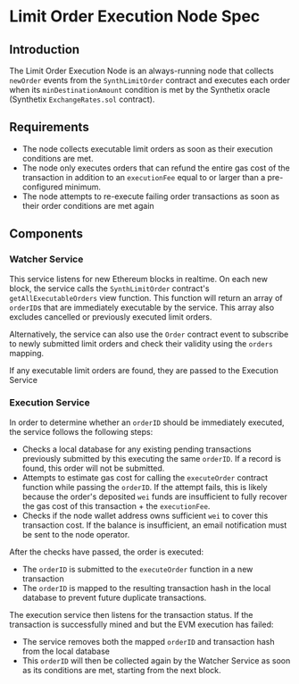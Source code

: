 # Limit Order Execution Node Spec

## Introduction

The Limit Order Execution Node is an always-running node that collects `newOrder` events from the `SynthLimitOrder` contract and executes each order when its `minDestinationAmount` condition is met by the Synthetix oracle (Synthetix `ExchangeRates.sol` contract).

## Requirements
* The node collects executable limit orders as soon as their execution conditions are met.
* The node only executes orders that can refund the entire gas cost of the transaction in addition to an `executionFee` equal to or larger than a pre-configured minimum.
* The node attempts to re-execute failing order transactions as soon as their order conditions are met again

## Components

### Watcher Service

This service listens for new Ethereum blocks in realtime. On each new block, the service calls the `SynthLimitOrder` contract's `getAllExecutableOrders` view function. This function will return an array of `orderID`s that are immediately executable by the service. This array also excludes cancelled or previously executed limit orders.

Alternatively, the service can also use the `Order` contract event to subscribe to newly submitted limit orders and check their validity using the `orders` mapping.

If any executable limit orders are found, they are passed to the Execution Service

### Execution Service

In order to determine whether an `orderID` should be immediately executed, the service follows the following steps:
- Checks a local database for any existing pending transactions previously submitted by this executing the same `orderID`. If a record is found, this order will not be submitted.
- Attempts to estimate gas cost for calling the `executeOrder` contract function while passing the `orderID`. If the attempt fails, this is likely because the order's deposited `wei` funds are insufficient to fully recover the gas cost of this transaction + the `executionFee`.
- Checks if the node wallet address owns sufficient `wei` to cover this transaction cost. If the balance is insufficient, an email notification must be sent to the node operator.

After the checks have passed, the order is executed:
- The `orderID` is submitted to the `executeOrder` function in a new transaction
- The `orderID` is mapped to the resulting transaction hash in the local database to prevent future duplicate transactions.

The execution service then listens for the transaction status.
If the transaction is successfully mined and but the EVM execution has failed:
- The service removes both the mapped `orderID` and transaction hash from the local database
- This `orderID` will then be collected again by the Watcher Service as soon as its conditions are met, starting from the next block.